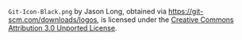 `Git-Icon-Black.png` by Jason Long, obtained via <https://git-scm.com/downloads/logos>, is licensed under the [Creative Commons Attribution 3.0 Unported License](<https://creativecommons.org/licenses/by/3.0/>).

